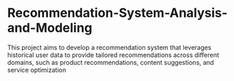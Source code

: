 # Recommendation-System-Analysis-and-Modeling
This project aims to develop a recommendation system that leverages historical user data to provide tailored recommendations across different domains, such as product recommendations, content suggestions, and service optimization
